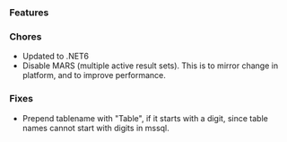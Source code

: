 ### Features


### Chores
- Updated to .NET6
- Disable MARS (multiple active result sets).
  This is to mirror change in platform, and to improve performance.

### Fixes
- Prepend tablename with "Table", if it starts with a digit, since table names cannot start with digits in mssql.